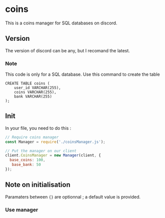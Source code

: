 # coins
This is a coins manager for SQL databases on discord.

## Version
The version of discord can be any, but I recomand the latest.

### Note
This code is only for a SQL database. Use this command to create the table
```
CREATE TABLE coins (
    user_id VARCHAR(255),
    coins VARCHAR(255),
    bank VARCHAR(255)
);
```

## Init
In your file, you need to do this :
```js
// Require coins manager
const Manager = require('./coinsManager.js');

// Put the manager on our client
client.CoinsManager = new Manager(client, {
  base_coins: 100,
   base_bank: 50
});
```

## Note on initialisation
Paramaters between `{}` are optionnal ; a default value is provided.


### Use manager

